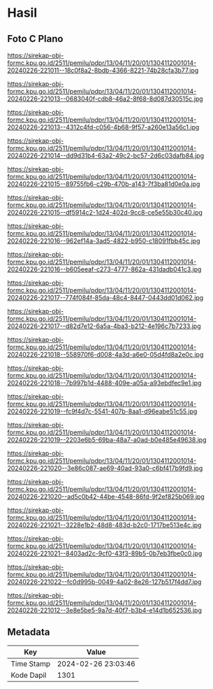 # Hasil

## Foto C Plano

https://sirekap-obj-formc.kpu.go.id/2511/pemilu/pdpr/13/04/11/20/01/1304112001014-20240226-221011--18c0f8a2-8bdb-4366-8221-74b28cfa3b77.jpg

https://sirekap-obj-formc.kpu.go.id/2511/pemilu/pdpr/13/04/11/20/01/1304112001014-20240226-221013--0683040f-cdb8-46a2-8f68-8d087d30515c.jpg

https://sirekap-obj-formc.kpu.go.id/2511/pemilu/pdpr/13/04/11/20/01/1304112001014-20240226-221013--4312c4fd-c056-4b68-9f57-a260e13a56c1.jpg

https://sirekap-obj-formc.kpu.go.id/2511/pemilu/pdpr/13/04/11/20/01/1304112001014-20240226-221014--dd9d31b4-63a2-49c2-bc57-2d6c03dafb84.jpg

https://sirekap-obj-formc.kpu.go.id/2511/pemilu/pdpr/13/04/11/20/01/1304112001014-20240226-221015--89755fb6-c29b-470b-a143-7f3ba81d0e0a.jpg

https://sirekap-obj-formc.kpu.go.id/2511/pemilu/pdpr/13/04/11/20/01/1304112001014-20240226-221015--df5914c2-1d24-402d-9cc8-ce5e55b30c40.jpg

https://sirekap-obj-formc.kpu.go.id/2511/pemilu/pdpr/13/04/11/20/01/1304112001014-20240226-221016--962ef14a-3ad5-4822-b950-c18091fbb45c.jpg

https://sirekap-obj-formc.kpu.go.id/2511/pemilu/pdpr/13/04/11/20/01/1304112001014-20240226-221016--b605eeaf-c273-4777-862a-431dadb041c3.jpg

https://sirekap-obj-formc.kpu.go.id/2511/pemilu/pdpr/13/04/11/20/01/1304112001014-20240226-221017--774f084f-85da-48c4-8447-0443dd01d062.jpg

https://sirekap-obj-formc.kpu.go.id/2511/pemilu/pdpr/13/04/11/20/01/1304112001014-20240226-221017--d82d7e12-6a5a-4ba3-b212-4e196c7b7233.jpg

https://sirekap-obj-formc.kpu.go.id/2511/pemilu/pdpr/13/04/11/20/01/1304112001014-20240226-221018--558970f6-d008-4a3d-a6e0-05d4fd8a2e0c.jpg

https://sirekap-obj-formc.kpu.go.id/2511/pemilu/pdpr/13/04/11/20/01/1304112001014-20240226-221018--7b997b1d-4488-409e-a05a-a93ebdfec9e1.jpg

https://sirekap-obj-formc.kpu.go.id/2511/pemilu/pdpr/13/04/11/20/01/1304112001014-20240226-221019--fc9f4d7c-5541-407b-8aa1-d96eabe51c55.jpg

https://sirekap-obj-formc.kpu.go.id/2511/pemilu/pdpr/13/04/11/20/01/1304112001014-20240226-221019--2203e6b5-69ba-48a7-a0ad-b0e485e49638.jpg

https://sirekap-obj-formc.kpu.go.id/2511/pemilu/pdpr/13/04/11/20/01/1304112001014-20240226-221020--3e86c087-ae69-40ad-93a0-c6bf417b9fd9.jpg

https://sirekap-obj-formc.kpu.go.id/2511/pemilu/pdpr/13/04/11/20/01/1304112001014-20240226-221020--ad5c0b42-44be-4548-86fd-9f2ef825b069.jpg

https://sirekap-obj-formc.kpu.go.id/2511/pemilu/pdpr/13/04/11/20/01/1304112001014-20240226-221021--3228e1b2-48d8-483d-b2c0-1717be513e4c.jpg

https://sirekap-obj-formc.kpu.go.id/2511/pemilu/pdpr/13/04/11/20/01/1304112001014-20240226-221021--8403ad2c-9cf0-43f3-89b5-0b7eb3fbe0c0.jpg

https://sirekap-obj-formc.kpu.go.id/2511/pemilu/pdpr/13/04/11/20/01/1304112001014-20240226-221022--fc0d995b-0049-4a02-8e26-127b517f4dd7.jpg

https://sirekap-obj-formc.kpu.go.id/2511/pemilu/pdpr/13/04/11/20/01/1304112001014-20240226-221012--3e8e5be5-9a7d-40f7-b3b4-e14d1b652536.jpg


## Metadata

| Key        | Value               |
| ---------- | ------------------- |
| Time Stamp | 2024-02-26 23:03:46 |
| Kode Dapil | 1301                |



